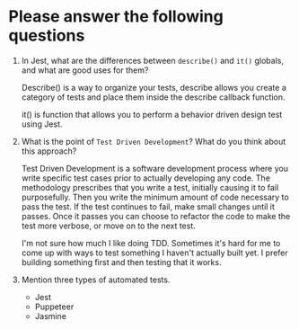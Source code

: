 # Please answer the following questions

1.  In Jest, what are the differences between `describe()` and `it()` globals, and what are good uses for them?

    Describe() is a way to organize your tests, describe allows you create a category of tests and place them inside the describe callback function.

    it() is function that allows you to perform a behavior driven design test using Jest.


2.  What is the point of `Test Driven Development`? What do you think about this approach?

    Test Driven Development is a software development process where you write specific test cases prior to actually developing any code. The methodology prescribes that you write a test, initially causing it to fail purposefully. Then you write the minimum amount of code necessary to pass the test. If the test continues to fail, make small changes until it passes. Once it passes you can choose to refactor the code to make the test more verbose, or move on to the next test.

    I'm not sure how much I like doing TDD. Sometimes it's hard for me to come up with ways to test something I haven't actually built yet. I prefer building something first and then testing that it works.


3.  Mention three types of automated tests.

    - Jest
    - Puppeteer
    - Jasmine

